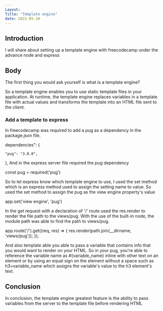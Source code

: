 ```yaml
---
Layout:
Title: "Template engine"
date: 2021-05-20
---
```


## Introduction

I will share about setting up a template engine with freecodecamp under the advance node and express

## Body

The first thing you would ask yourself is what is a template engine?

So a template engine enables you to use static template files in your application. At runtime, the template engine replaces variables in a template file with actual values and transforms the template into an HTML file sent to the client.

### Add a template to express

In freecodecamp was required to add a pug as a dependency in the package.json file.

dependencies": {

    "pug": "3.0.0",

},
And in the express server file required the pug dependency

const pug = required('pug')

So to let express know which template engine to use, I used the set method which is an express method used to assign the setting name to value. So used the set method to assign the pug as the view engine property's value

app.set('view engine', 'pug')

In the get request with a declaration of '/' route used the res.render to render the file path to the views/pug. With the use of the built-in node, the module path was able to find the path to views/pug.

app.route('/').get((req, res) => {
res.render(path.join(\_\_dirname, 'views/pug'));
});

And also template able you able to pass a variable that contains info that you would want to render on your HTML. So in your pug, you're able to reference the variable name as #{variable_name} inline with other text on an element or by using an equal sign on the element without a space such as h3=variable_name which assigns the variable's value to the h3 element's text.

## Conclusion

In conclusion, the template engine greatest feature is the ability to pass variables from the server to the template file before rendering HTML
